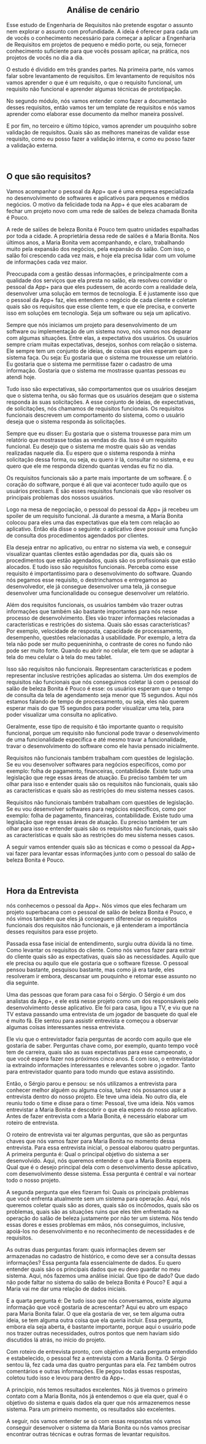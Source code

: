 <div align="center">

  ## Análise de cenário  

</div>

Esse estudo de Engenharia de Requisitos não pretende esgotar o assunto nem explorar o assunto com profundidade. A ideia é oferecer para cada um de vocês o conhecimento necessário para começar a aplicar a Engenharia de Requisitos em projetos de pequeno e médio porte, ou seja, fornecer conhecimento suficiente para que vocês possam aplicar, na prática, nos projetos de vocês no dia a dia.

O estudo é dividido em três grandes partes. Na primeira parte, nós vamos falar sobre levantamento de requisitos. Em levantamento de requisitos nós vamos aprender o que é um requisito, o que o requisito funcional, um requisito não funcional e aprender algumas técnicas de prototipação.

No segundo módulo, nós vamos entender como fazer a documentação desses requisitos, então vamos ter um template de requisitos e nós vamos aprender como elaborar esse documento da melhor maneira possível.

E por fim, no terceiro e último tópico, vamos aprender um pouquinho sobre validação de requisitos. Quais são as melhores maneiras de validar esse requisito, como eu posso fazer a validação interna, e como eu posso fazer a validação externa.

<br>

## O que são requisitos?

Vamos acompanhar o pessoal da App+ que é uma empresa especializada no desenvolvimento de softwares e aplicativos para pequenos e médios negócios. O motivo da felicidade toda na App+ é que eles acabaram de fechar um projeto novo com uma rede de salões de beleza chamada Bonita é Pouco.

A rede de salões de beleza Bonita é Pouco tem quatro unidades espalhadas por toda a cidade. A proprietária dessa rede de salões é a Maria Bonita. Nos últimos anos, a Maria Bonita vem acompanhando, e claro, trabalhando muito pela expansão dos negócios, pela expansão do salão. Com isso, o salão foi crescendo cada vez mais, e hoje ela precisa lidar com um volume de informações cada vez maior.

Preocupada com a gestão dessas informações, e principalmente com a qualidade dos serviços que ela presta no salão, ela resolveu convidar o pessoal da App+ para que eles pudessem, de acordo com a realidade dela, desenvolver uma solução em termos de tecnologia. E é justamente isso que o pessoal da App+ faz, eles entendem o negócio de cada cliente e coletam quais são os requisitos que esse cliente tem, e que ele precisa, e converte isso em soluções em tecnologia. Seja um software ou seja um aplicativo.

Sempre que nós iniciamos um projeto para desenvolvimento de um software ou implementação de um sistema novo, nós vamos nos deparar com algumas situações. Entre elas, a expectativa dos usuários. Os usuários sempre criam muitas expectativas, desejos, sonhos com relação o sistema. Ele sempre tem um conjunto de ideias, de coisas que eles esperam que o sistema faça. Ou seja: Eu gostaria que o sistema me trouxesse um relatório. Eu gostaria que o sistema me permitisse fazer o cadastro de uma informação. Gostaria que o sistema me mostrasse quantas pessoas eu atendi hoje.

Tudo isso são expectativas, são comportamentos que os usuários desejam que o sistema tenha, ou são formas que os usuários desejam que o sistema responda às suas solicitações. A esse conjunto de ideias, de expectativas, de solicitações, nós chamamos de requisitos funcionais. Os requisitos funcionais descrevem um comportamento do sistema, como o usuário deseja que o sistema responda às solicitações.

Sempre que eu disser: Eu gostaria que o sistema trouxesse para mim um relatório que mostrasse todas as vendas do dia. Isso é um requisito funcional. Eu desejo que o sistema me mostre quais são as vendas realizadas naquele dia. Eu espero que o sistema responda à minha solicitação dessa forma, ou seja, eu quero ir lá, consultar no sistema, e eu quero que ele me responda dizendo quantas vendas eu fiz no dia.

Os requisitos funcionais são a parte mais importante de um software. É o coração do software, porque é ali que vai acontecer tudo aquilo que os usuários precisam. E são esses requisitos funcionais que vão resolver os principais problemas dos nossos usuários.

Logo na mesa de negociação, o pessoal do pessoal da App+ já recebeu um spoiler de um requisito funcional. Já durante a mesma, a Maria Bonita colocou para eles uma das expectativas que ela tem com relação ao aplicativo. Então ela disse o seguinte: o aplicativo deve possuir uma função de consulta dos procedimentos agendados por clientes.

Ela deseja entrar no aplicativo, ou entrar no sistema via web, e conseguir visualizar quantas clientes estão agendadas por dia, quais são os procedimentos que estão agendados, quais são os profissionais que estão alocados. E tudo isso são requisitos funcionais. Perceba como esse requisito é importantíssimo para o desenvolvimento do software.  Quando nós pegamos esse requisito, o destrinchamos e entregamos ao desenvolvedor, ele já consegue desenvolver uma tela, já consegue desenvolver uma funcionalidade ou consegue desenvolver um relatório.

Além dos requisitos funcionais, os usuários também vão trazer outras informações que também são bastante importantes para nós nesse processo de desenvolvimento. Eles vão trazer informações relacionadas a características e restrições do sistema. Quais são essas características? Por exemplo, velocidade de resposta, capacidade de processamento, desempenho, questões relacionadas à usabilidade. Por exemplo, a letra da tela não pode ser muito pequenininha, o contraste de cores no fundo não pode ser muito forte. Quando eu abrir no celular, ele tem que se adaptar à tela do meu celular o à tela do meu tablet.

Isso são requisitos não funcionais. Representam características e podem representar inclusive restrições aplicadas ao sistema. Um dos exemplos de requisitos não funcionais que nós conseguimos coletar lá com o pessoal do salão de beleza Bonita é Pouco é esse: os usuários esperam que o tempo de consulta da tela de agendamento seja menor que 15 segundos. Aqui nós estamos falando de tempo de processamento, ou seja, eles não querem esperar mais do que 15 segundos para poder visualizar uma tela, para poder visualizar uma consulta no aplicativo.

Geralmente, esse tipo de requisito é tão importante quanto o requisito funcional, porque um requisito não funcional pode travar o desenvolvimento de uma funcionalidade específica e até mesmo travar a funcionalidade, travar o desenvolvimento do software como ele havia pensado inicialmente.

Requisitos não funcionais também trabalham com questões de legislação. Se eu vou desenvolver softwares para negócios específicos, como por exemplo: folha de pagamento, financeiras, contabilidade. Existe tudo uma legislação que rege essas áreas de atuação. Eu preciso também ter um olhar para isso e entender quais são os requisitos não funcionais, quais são as características e quais são as restrições do meu sistema nesses casos.

Requisitos não funcionais também trabalham com questões de legislação. Se eu vou desenvolver softwares para negócios específicos, como por exemplo: folha de pagamento, financeiras, contabilidade. Existe tudo uma legislação que rege essas áreas de atuação. Eu preciso também ter um olhar para isso e entender quais são os requisitos não funcionais, quais são as características e quais são as restrições do meu sistema nesses casos.

A seguir vamos entender quais são as técnicas e como o pessoal da App+ vai fazer para levantar essas informações junto com o pessoal do salão de beleza Bonita é Pouco.

<br>

## Hora da Entrevista

nós conhecemos o pessoal da App+. Nós vimos que eles fecharam um projeto superbacana com o pessoal de salão de beleza Bonita é Pouco, e nós vimos também que eles já conseguem diferenciar os requisitos funcionais dos requisitos não funcionais, e já entenderam a importância desses requisitos para esse projeto.

Passada essa fase inicial de entendimento, surgiu outra dúvida lá no time. Como levantar os requisitos do cliente. Como nós vamos fazer para extrair do cliente quais são as expectativas, quais são as necessidades. Aquilo que ele precisa ou aquilo que ele gostaria que o software fizesse. O pessoal pensou bastante, pesquisou bastante, mas como já era tarde, eles resolveram ir embora, descansar um pouquinho e retomar esse assunto no dia seguinte.

Uma das pessoas que foram para casa foi o Sérgio. O Sérgio é um dos analistas da App+, e ele está nesse projeto como um dos responsáveis pelo desenvolvimento desse aplicativo. Ele foi para casa, ligou a TV, e viu que na TV estava passando uma entrevista de um jogador de basquete do qual ele é muito fã. Ele sentou para assistir entrevista e começou a observar algumas coisas interessantes nessa entrevista.

Ele viu que o entrevistador fazia perguntas de acordo com aquilo que ele gostaria de saber. Perguntas chave como, por exemplo, quanto tempo você tem de carreira, quais são as suas expectativas para esse campeonato, o que você espera fazer nos próximos cinco anos. E com isso, o entrevistador ia extraindo informações interessantes e relevantes sobre o jogador. Tanto para entrevistador quanto para todo mundo que estava assistindo.

Então, o Sérgio parou e pensou: se nós utilizamos a entrevista para conhecer melhor alguém ou alguma coisa, talvez nós possamos usar a entrevista dentro do nosso projeto. Ele teve uma ideia. No outro dia, ele reuniu todo o time e disse para o time: Pessoal, tive uma ideia. Nós vamos entrevistar a Maria Bonita e descobrir o que ela espera do nosso aplicativo. Antes de fazer entrevista com a Maria Bonita, é necessário elaborar um roteiro de entrevista.

O roteiro de entrevista vai ter algumas perguntas, que são as perguntas chaves que nós vamos fazer para Maria Bonita no momento dessa entrevista. Para essa entrevista inicial, o pessoal elaborou quatro perguntas. A primeira pergunta é: Qual o principal objetivo do sistema a ser desenvolvido. Aqui, nós queremos entender o que a Maria Bonita espera. Qual que é o desejo principal dela com o desenvolvimento desse aplicativo, com desenvolvimento desse sistema. Essa pergunta é central e vai nortear todo o nosso projeto.

A segunda pergunta que eles fizeram foi: Quais os principais problemas que você enfrenta atualmente sem um sistema para operação. Aqui, nós queremos coletar quais são as dores, quais são os incômodos, quais são os problemas, quais são as situações ruins que eles têm enfrentado na operação do salão de beleza justamente por não ter um sistema. Nós tendo essas dores e esses problemas em mãos, nós conseguimos, inclusive, apoiá-los no desenvolvimento e no reconhecimento de necessidades e de requisitos.

As outras duas perguntas foram: quais informações devem ser armazenadas no cadastro de histórico, e como deve ser a consulta dessas informações? Essa pergunta fala essencialmente de dados. Eu quero entender quais são os principais dados que eu devo guardar no meu sistema. Aqui, nós fazemos uma análise inicial. Que tipo de dado? Que dado não pode faltar no sistema do salão de beleza Bonita é Pouco? E aqui a Maria vai me dar uma relação de dados iniciais.

E a quarta pergunta é: De tudo isso que nós conversamos, existe alguma informação que você gostaria de acrescentar? Aqui eu abro um espaço para Maria Bonita falar. O que ela gostaria de ver, se tem alguma outra ideia, se tem alguma outra coisa que ela queria incluir. Essa pergunta, embora ela seja aberta, é bastante importante, porque aqui o usuário pode nos trazer outras necessidades, outros pontos que nem haviam sido discutidos lá atrás, no início do projeto.

Com roteiro de entrevista pronto, com objetivo de cada pergunta entendido e estabelecido, o pessoal fez a entrevista com a Maria Bonita. O Sérgio sentou lá, fez cada uma das quatro perguntas para ela. Fez também outros comentários e outras informações. Ele pegou todas essas respostas, coletou tudo isso e levou para dentro da App+.

A princípio, nós temos resultados excelentes. Nós já tivemos o primeiro contato com a Maria Bonita, nós já entendemos o que ela quer, qual é o objetivo do sistema e quais dados ela quer que nós armazenemos nesse sistema. Para um primeiro momento, os resultados são excelentes.

A seguir, nós vamos entender se só com essas respostas nós vamos conseguir desenvolver o sistema da Maria Bonita ou nós vamos precisar encontrar outras técnicas e outras formas de levantar requisitos. 